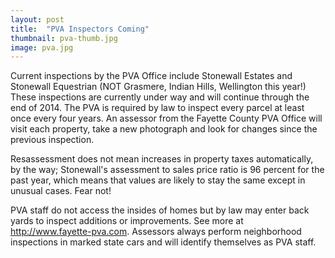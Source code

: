 ```yaml
---
layout: post
title:  "PVA Inspectors Coming"
thumbnail: pva-thumb.jpg
image: pva.jpg
---
```

Current inspections by the PVA Office include Stonewall Estates and Stonewall Equestrian (NOT Grasmere, Indian Hills, Wellington this year!) These inspections are currently under way and will continue through the end of 2014. The PVA is required by law to inspect every parcel at least once every four years. An assessor from the Fayette County PVA Office will visit each property, take a new photograph and look for changes since the previous inspection.

Resassessment does not mean increases in property taxes automatically, by the way; Stonewall's assessment to sales price ratio is 96 percent for the past year, which means that values are likely to stay the same except in unusual cases. Fear not!

PVA staff do not access the insides of homes but by law may enter back yards to inspect additions or improvements. See more at http://www.fayette-pva.com. Assessors always perform neighborhood inspections in marked state cars and will identify themselves as PVA staff.
